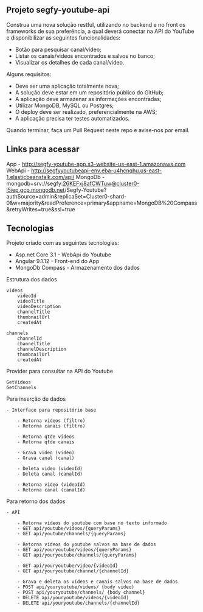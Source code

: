 ## Projeto segfy-youtube-api

Construa uma nova solução restful, utilizando no backend e no front os frameworks de sua preferência, a qual deverá conectar na API do YouTube e disponibilizar as seguintes funcionalidades:
- Botão para pesquisar canal/video;
- Listar os canais/videos encontrados e salvos no banco;
- Visualizar os detalhes de cada canal/video.

Alguns requisitos:
- Deve ser uma aplicação totalmente nova;
- A solução deve estar em um repositório público do GitHub;
- A aplicação deve armazenar as informações encontradas;
- Utilizar MongoDB, MySQL ou Postgres;
- O deploy deve ser realizado, preferencialmente na AWS;
- A aplicação precisa ter testes automatizados.

Quando terminar, faça um Pull Request neste repo e avise-nos por email.

## Links para acessar

App - http://segfy-youtube-app.s3-website-us-east-1.amazonaws.com
WebApi - http://segfyyoutubeapi-env.eba-u4hcnqhu.us-east-1.elasticbeanstalk.com/api/
MongoDb - mongodb+srv://segfy:26KEFxj8afCWTuw@cluster0-l5iep.gcp.mongodb.net/Segfy-Youtube?authSource=admin&replicaSet=Cluster0-shard-0&w=majority&readPreference=primary&appname=MongoDB%20Compass&retryWrites=true&ssl=true

## Tecnologias

Projeto criado com as seguintes tecnologias:

- Asp.net Core 3.1 - WebApi do Youtube
- Angular 9.1.12 - Front-end do App
- MongoDb Compass - Armazenamento dos dados

Estrutura dos dados
		
	videos
		videoId
		videoTitle
		videoDescription
		channelTitle
		thumbnailUrl
		createdAt
		
	channels
		channelId
		channelTitle
		channelDescription
		thumbnailUrl
		createdAt

Provider para consultar na API do Youtube

	GetVideos 
	GetChannels

Para inserção de dados

	- Interface para repositório base
	
		- Retorna videos (filtro)
		- Retorna canais (filtro)
		
		- Retorna qtde videos
		- Retorna qtde canais		
		
		- Grava video (video)
		- Grava canal (canal)
		
		- Deleta video (videoId)
		- Deleta canal (canalId)
		
		- Retorna video (videoId)
		- Retorna canal (canalId)
				

Para retorno dos dados

	- API
	
		- Retorna vídeos do youtube com base no texto informado		
		- GET api/youtube/videos/{queryParams}
		- GET api/youtube/channels/{queryParams}
				
		- Retorna vídeos do youtube salvos na base de dados
		- GET api/youryoutube/videos/{queryParams}
		- GET api/youryoutube/channels/{queryParams}
		
		- GET api/youryoutube/video/{videoId}
		- GET api/youryoutube/channel/{channelId}		
		
		- Grava e deleta os vídeos e canais salvos na base de dados
		- POST api/youryoutube/videos/ {body video)
		- POST api/youryoutube/channels/ {body channel}		
		- DELETE api/youryoutube/videos/{videoId)
		- DELETE api/youryoutube/channels/{channelId}
